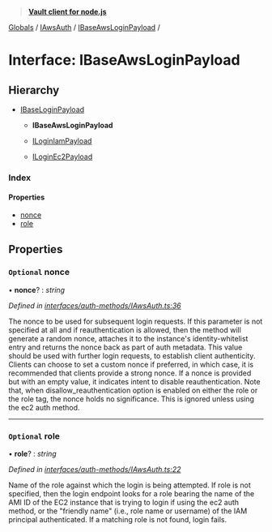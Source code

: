 > **[Vault client for node.js](../README.md)**

[Globals](../globals.md) / [IAwsAuth](../modules/iawsauth.md) / [IBaseAwsLoginPayload](iawsauth.ibaseawsloginpayload.md) /

# Interface: IBaseAwsLoginPayload

## Hierarchy

* [IBaseLoginPayload](ibaseloginpayload.md)

  * **IBaseAwsLoginPayload**

  * [ILoginIamPayload](iawsauth.iloginiampayload.md)

  * [ILoginEc2Payload](iawsauth.iloginec2payload.md)

### Index

#### Properties

* [nonce](iawsauth.ibaseawsloginpayload.md#optional-nonce)
* [role](iawsauth.ibaseawsloginpayload.md#optional-role)

## Properties

### `Optional` nonce

• **nonce**? : *string*

*Defined in [interfaces/auth-methods/IAwsAuth.ts:36](https://github.com/theogravity/vault-tacular/blob/27041c7/src/interfaces/auth-methods/IAwsAuth.ts#L36)*

The nonce to be used for subsequent login requests. If this parameter is not specified
at all and if reauthentication is allowed, then the method will generate a random nonce,
attaches it to the instance's identity-whitelist entry and returns the nonce back as part of
auth metadata. This value should be used with further login requests, to establish client
authenticity. Clients can choose to set a custom nonce if preferred, in which case,
it is recommended that clients provide a strong nonce. If a nonce is provided
but with an empty value, it indicates intent to disable reauthentication.
Note that, when disallow_reauthentication option is enabled on either
the role or the role tag, the nonce holds no significance. This is ignored unless
using the ec2 auth method.

___

### `Optional` role

• **role**? : *string*

*Defined in [interfaces/auth-methods/IAwsAuth.ts:22](https://github.com/theogravity/vault-tacular/blob/27041c7/src/interfaces/auth-methods/IAwsAuth.ts#L22)*

Name of the role against which the login is being attempted. If role is not specified, then
the login endpoint looks for a role bearing the name of the AMI ID of the EC2 instance that
is trying to login if using the ec2 auth method, or the "friendly name"
(i.e., role name or username) of the IAM principal authenticated. If a matching role is not
found, login fails.